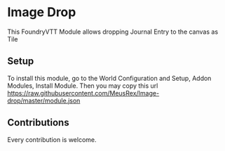 # Image Drop
This FoundryVTT Module allows dropping Journal Entry to the canvas as Tile

## Setup
To install this module, go to the World Configuration and Setup, Addon Modules, Install Module.
Then you may copy this url https://raw.githubusercontent.com/MeusRex/Image-drop/master/module.json

## Contributions
Every contribution is welcome.

